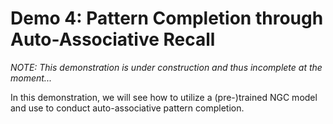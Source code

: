 # Demo 4: Pattern Completion through Auto-Associative Recall

<i>NOTE: This demonstration is under construction and thus incomplete at the moment...</i>

 In this demonstration, we will see how to utilize a (pre-)trained NGC model
 and use to conduct auto-associative pattern completion.
